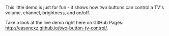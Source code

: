 This little demo is just for fun - it shows how two buttons can control a TV's volume, channel, brightness, and on/off.

Take a look at the live demo right here on GitHub Pages: <http://easoncxz.github.io/two-button-tv-control/>.
